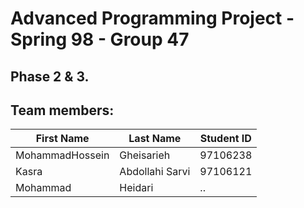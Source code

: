 
# Advanced Programming Project - Spring 98 - Group 47
## Phase 2 & 3.
## Team members:
|First Name|Last Name|Student ID|
|---|---|---|
|MohammadHossein|Gheisarieh|97106238|
|Kasra|Abdollahi Sarvi|97106121|
|Mohammad|Heidari|..|
